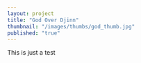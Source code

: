 ```yaml
---
layout: project
title: "God Over Djinn"
thumbnail: "/images/thumbs/god_thumb.jpg"
published: "true"
---
```


This is just a test
